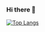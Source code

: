 ### Hi there 👋

[![Top Langs](https://github-readme-stats.vercel.app/api/top-langs/?username=httplucasReis)](https://github.com/anuraghazra/github-readme-stats)

<!--
**httpLucasReis/httplucasReis** is a ✨ _special_ ✨ repository because its `README.md` (this file) appears on your GitHub profile.

Here are some ideas to get you started:

- 🔭 I’m currently working on ...
- 🌱 I’m currently learning ...
- 👯 I’m looking to collaborate on ...
- 🤔 I’m looking for help with ...
- 💬 Ask me about ...
- 📫 How to reach me: ...
- 😄 Pronouns: ...
- ⚡ Fun fact: ...
-->
